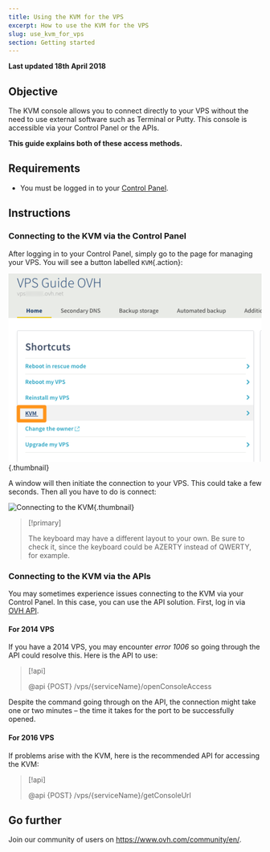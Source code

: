```yaml
---
title: Using the KVM for the VPS
excerpt: How to use the KVM for the VPS
slug: use_kvm_for_vps
section: Getting started
---
```


**Last updated 18th April 2018**

## Objective

The KVM console allows you to connect directly to your VPS without the need to use external software such as Terminal or Putty. This console is accessible via your Control Panel or the APIs.  

**This guide explains both of these access methods.**

## Requirements

- You must be logged in to your [Control Panel](https://www.ovh.com/auth/?action=gotomanager).

## Instructions

### Connecting to the KVM via the Control Panel

After logging in to your Control Panel, simply go to the page for managing your VPS. You will see a button labelled `KVM`{.action}:

![Click on the KVM button](images/activating_kvm_manager.png){.thumbnail}

 
A window will then initiate the connection to your VPS. This could take a few seconds. Then all you have to do is connect:

![Connecting to the KVM](images/kvm_screen.png){.thumbnail}

> [!primary]
>
> The keyboard may have a different layout to your own. Be sure to check it, since the keyboard could be AZERTY instead of QWERTY, for example.
>

### Connecting to the KVM via the APIs

You may sometimes experience issues connecting to the KVM via your Control Panel. In this case, you can use the API solution. First, log in via [OVH API](https://api.ovh.com/).

#### For 2014 VPS

If you have a 2014 VPS, you may encounter *error 1006* so going through the API could resolve this. Here is the API to use:

> [!api]
>
> @api {POST} /vps/{serviceName}/openConsoleAccess
>

Despite the command going through on the API, the connection might take one or two minutes – the time it takes for the port to be successfully opened.

#### For 2016 VPS

If problems arise with the KVM, here is the recommended API for accessing the KVM:

> [!api]
>
> @api {POST} /vps/{serviceName}/getConsoleUrl
>

## Go further

Join our community of users on <https://www.ovh.com/community/en/>.